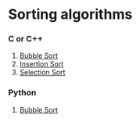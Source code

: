 # Sorting algorithms

### C or C++

1. [Bubble Sort](c-or-cpp/bubble-sort.cpp)
2. [Insertion Sort](c-or-cpp/insertion-sort.cpp)
3. [Selection Sort](c-or-cpp/selection-sort.cpp)

### Python

1. [Bubble Sort](python/bubble-sort.py)



